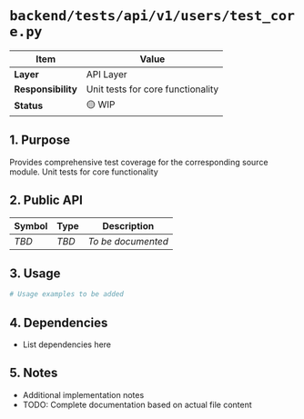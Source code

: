 # `backend/tests/api/v1/users/test_core.py`

| Item               | Value                                                              |
| ------------------ | ------------------------------------------------------------------ |
| **Layer**          | API Layer                                                           |
| **Responsibility** | Unit tests for core functionality                                                   |
| **Status**         | 🟡 WIP                                                            |

## 1. Purpose

Provides comprehensive test coverage for the corresponding source module. Unit tests for core functionality

## 2. Public API

| Symbol       | Type     | Description            |
| ------------ | -------- | ---------------------- |
| *TBD*        | *TBD*    | *To be documented*     |

## 3. Usage

```python
# Usage examples to be added
```

## 4. Dependencies

- List dependencies here

## 5. Notes

- Additional implementation notes
- TODO: Complete documentation based on actual file content

